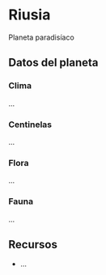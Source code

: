 # Riusia
Planeta paradisíaco
## Datos del planeta
### Clima
...
### Centinelas
...
### Flora
...
### Fauna
...
## Recursos
- ...